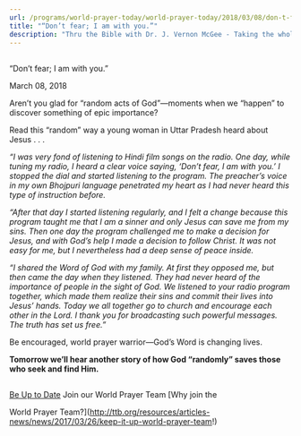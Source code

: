 ```yaml
---
url: /programs/world-prayer-today/world-prayer-today/2018/03/08/don-t-fear-i-am-with-you-
title: "“Don’t fear; I am with you.”"
description: "Thru the Bible with Dr. J. Vernon McGee - Taking the whole Word to the whole world"
---
```







## 
 “Don’t fear; I am with you.”


March 08, 2018




Aren’t you glad for “random acts of God”—moments when we “happen” to discover something of epic importance? 


Read this “random” way a young woman in Uttar Pradesh heard about Jesus . . . 


*“I was very fond of listening to Hindi film songs on the radio. One day, while tuning my radio, I heard a clear voice saying, ‘Don’t fear, I am with you.’ I stopped the dial and started listening to the program. The preacher’s voice in my own Bhojpuri language penetrated my heart as I had never heard this type of instruction before.* 


*“After that day I started listening regularly, and I felt a change because this program taught me that I am a sinner and only Jesus can save me from my sins. Then one day the program challenged me to make a decision for Jesus, and with God’s help I made a decision to follow Christ. It was not easy for me, but I nevertheless had a deep sense of peace inside.* 


*“I shared the Word of God with my family. At first they opposed me, but then came the day when they listened. They had never heard of the importance of people in the sight of God. We listened to your radio program together, which made them realize their sins and commit their lives into Jesus’ hands. Today we all together go to church and encourage each other in the Lord. I thank you for broadcasting such powerful messages. The truth has set us free.”* 


Be encouraged, world prayer warrior—God’s Word is changing lives. 


**Tomorrow we’ll hear another story of how God “randomly” saves those who seek and find Him.**







## 




[Be Up to Date](http://feeds.feedburner.com/WorldPrayerToday "World Prayer Today RSS Feed")
Join our World Prayer Team
[Why join the  

World Prayer Team?](http://ttb.org/resources/articles-news/news/2017/03/26/keep-it-up-world-prayer-team!)




